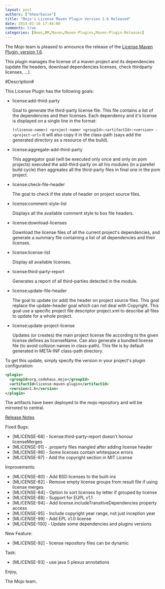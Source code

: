 ```yaml
---
layout: post
authors: ["khmarbaise"]
title: "Mojo's License Maven Plugin Version 1.6 Released"
date: 2014-01-16 17:44:00
comments: true
categories: [News,BM,Maven,Maven-Plugins,Maven-Plugin-Releases]
---
```

The Mojo team is pleased to announce the release of the 
[License Maven Plugin, version 1.6](http://mojo.codehaus.org/license-maven-plugin). 

This plugin manages the license of a maven project and its dependencies
(update file headers, download dependencies licenses, check thirdparty
licenses, ...).

#Description#

This License Plugin has the following goals:

* license:add-third-party

  Goal to generate the third-party license file. This file contains a list of
  the dependencies and their licenses. Each dependency and it's license is
  displayed on a single line in the format:
  
  `(<license-name>) <project-name> <groupId>:<artifactId>:<version> - <project-url>`
  It will also copy it in the class-path (says add the generated directory as a
  resource of the build).

* license:aggregate-add-third-party

  This aggregator goal (will be executed only once and only on pom projects)
  executed the add-third-party on all his modules (in a parellel build cycle)
  then aggreates all the third-party files in final one in the pom project.

* license:check-file-header

  The goal to check if the state of header on project source files.

* license:comment-style-list

  Displays all the available comment style to box file headers.

* license:download-licenses

  Download the license files of all the current project's dependencies, and
  generate a summary file containing a list of all dependencies and their
  licenses.

* license:license-list

  Display all available licenses.

* license:third-party-report

  Generates a report of all third-parties detected in the module.

* license:update-file-header

  The goal to update (or add) the header on project source files. This goal
  replace the update-header goal which can not deal with Copyright. This goal
  use a specific project file descriptor project.xml to describe all files to
  update for a whole project.

* license:update-project-license

  Updates (or creates) the main project license file according to the given
  license defines as licenseName. Can also generate a bundled license file (to
  avoid collision names in class-path). This file is by default generated in
  META-INF class-path directory.

To get this update, simply specify the version in your project's plugin
configuration: 

``` xml
<plugin>
  <groupId>org.codehaus.mojo</groupId>
  <artifactId>license-maven-plugin</artifactId>
  <version>1.6</version>
</plugin>
```


The artifacts have been deployed to the mojo repository and will be
mirrored to central.

<!-- more -->

[Release Notes](https://jira.codehaus.org/secure/ReleaseNote.jspa?projectId=12330&version=19576)

Fixed Bugs:

 * [MLICENSE-68] - license:third-party-report doesn't honour licenseMerges
 * [MLICENSE-91] - .property files mangled after adding license header
 * [MLICENSE-96] - Some licenses contain whitespace errors
 * [MLICENSE-97] - Add the copyright section in MIT License

Improvements:

 * [MLICENSE-80] - Add BSD licenses to the built-ins
 * [MLICENSE-82] - Remove empty license groups from result file if using license merges
 * [MLICENSE-84] - Option to sort licenses by letter if grouped by license
 * [MLICENSE-88] - Support for EUPL v1.1
 * [MLICENSE-94] - Add license.includeTransitiveDependencies property access
 * [MLICENSE-95] - Include copyright year range, not just inception year
 * [MLICENSE-99] - Add  EPL v1.0 license
 * [MLICENSE-100] - Update some dependencies and plugins versions

New Feature:

 * [MLICENSE-92] - license repository files can be dynamic

Task:

 * [MLICENSE-93] - use java 5 plexus annotations

Enjoy,

The Mojo team.

